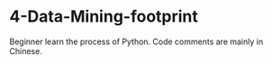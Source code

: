 # 4-Data-Mining-footprint
Beginner learn the process of Python. Code comments are mainly in Chinese.
